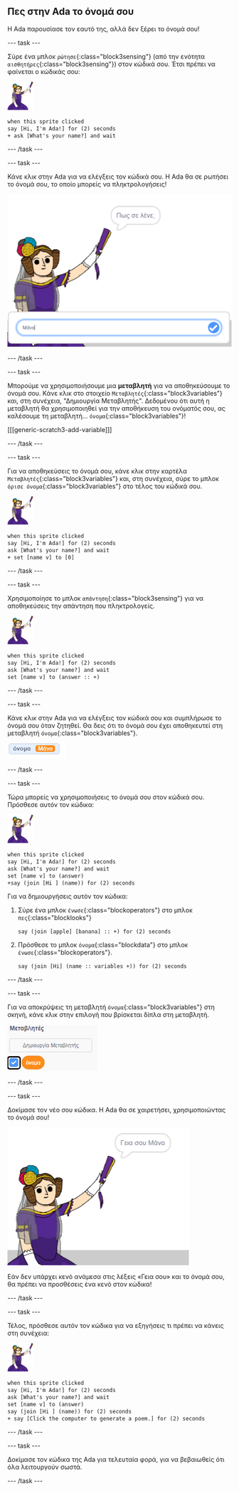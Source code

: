 ## Πες στην Ada το όνομά σου

Η Ada παρουσίασε τον εαυτό της, αλλά δεν ξέρει το όνομά σου!

\--- task \---

Σύρε ένα μπλοκ `ρώτησε`{:class="block3sensing"} (από την ενότητα `αισθητήρες`{:class="block3sensing"}) στον κώδικά σου. Έτσι πρέπει να φαίνεται ο κώδικάς σου:

![αντικείμενο Ada](images/ada-sprite.png)

```blocks3
when this sprite clicked
say [Hi, I'm Ada!] for (2) seconds
+ ask [What's your name?] and wait
```

\--- /task \---

\--- task \---

Κάνε κλικ στην Ada για να ελέγξεις τον κώδικά σου. Η Ada θα σε ρωτήσει το όνομά σου, το οποίο μπορείς να πληκτρολογήσεις!

![αντικείμενο Ada που ρωτά ποιο είναι το όνομά σου](images/poetry-input.png)

\--- /task \---

\--- task \---

Μπορούμε να χρησιμοποιήσουμε μια **μεταβλητή** για να αποθηκεύσουμε το όνομά σου. Κάνε κλικ στο στοιχείο `Μεταβλητές`{:class="block3variables"} και, στη συνέχεια, "Δημιουργία Μεταβλητής". Δεδομένου ότι αυτή η μεταβλητή θα χρησιμοποιηθεί για την αποθήκευση του ονόματός σου, ας καλέσουμε τη μεταβλητή... `όνομα`{:class="block3variables"}!

[[[generic-scratch3-add-variable]]]

\--- /task \---

\--- task \---

Για να αποθηκεύσεις το όνομά σου, κάνε κλικ στην καρτέλα `Μεταβλητές`{:class="block3variables"} και, στη συνέχεια, σύρε το μπλοκ `όρισε όνομα`{:class="block3variables"} στο τέλος του κώδικά σου.

![αντικείμενο Ada](images/ada-sprite.png)

```blocks3
when this sprite clicked
say [Hi, I'm Ada!] for (2) seconds
ask [What's your name?] and wait
+ set [name v] to [0]
```

\--- /task \---

\--- task \---

Χρησιμοποίησε το μπλοκ `απάντηση`{:class="block3sensing"} για να αποθηκεύσεις την απάντηση που πληκτρολογείς.

![αντικείμενο Ada](images/ada-sprite.png)

```blocks3
when this sprite clicked
say [Hi, I'm Ada!] for (2) seconds
ask [What's your name?] and wait
set [name v] to (answer :: +)
```

\--- /task \---

\--- task \---

Κάνε κλικ στην Ada για να ελέγξεις τον κώδικά σου και συμπλήρωσε το όνομά σου όταν ζητηθεί. Θα δεις ότι το όνομά σου έχει αποθηκευτεί στη μεταβλητή `όνομα`{:class="block3variables"}.

![στιγμιότυπο οθόνης](images/poetry-name-test.png)

\--- /task \---

\--- task \---

Τώρα μπορείς να χρησιμοποιήσεις το όνομά σου στον κώδικά σου. Πρόσθεσε αυτόν τον κώδικα:

![αντικείμενο Ada](images/ada-sprite.png)

```blocks3
when this sprite clicked
say [Hi, I'm Ada!] for (2) seconds
ask [What's your name?] and wait
set [name v] to (answer)
+say (join [Hi ] (name)) for (2) seconds 
```

Για να δημιουργήσεις αυτόν τον κώδικα:

1. Σύρε ένα μπλοκ `ένωσε`{:class="blockoperators"} στο μπλοκ `πες`{:class="blocklooks"}
    
    ```blocks3
    say (join [apple] [banana] :: +) for (2) seconds
    ```

2. Πρόσθεσε το μπλοκ `όνομα`{:class="blockdata"} στο μπλοκ `ένωσε`{:class="blockoperators"}.
    
    ```blocks3
    say (join [Hi] (name :: variables +)) for (2) seconds
    ```

\--- /task \---

\--- task \---

Για να αποκρύψεις τη μεταβλητή `όνομα`{:class="block3variables"} στη σκηνή, κάνε κλικ στην επιλογή που βρίσκεται δίπλα στη μεταβλητή.

![επιλογή μεταβλητής ονόματος](images/poetry-tick-annotated.png)

\--- /task \---

\--- task \---

Δοκίμασε τον νέο σου κώδικα. Η Ada θα σε χαιρετήσει, χρησιμοποιώντας το όνομά σου!

![στιγμιότυπο οθόνης](images/poetry-name-test2.png)

Εάν δεν υπάρχει κενό ανάμεσα στις λέξεις «Γεια σου» και το όνομά σου, θα πρέπει να προσθέσεις ένα κενό στον κώδικα!

\--- /task \---

\--- task \---

Τέλος, πρόσθεσε αυτόν τον κώδικα για να εξηγήσεις τι πρέπει να κάνεις στη συνέχεια:

![αντικείμενο Ada](images/ada-sprite.png)

```blocks3
when this sprite clicked
say [Hi, I'm Ada!] for (2) seconds
ask [What's your name?] and wait
set [name v] to (answer)
say (join [Hi ] (name)) for (2) seconds 
+ say [Click the computer to generate a poem.] for (2) seconds 
```

\--- /task \---

\--- task \---

Δοκίμασε τον κώδικα της Ada για τελευταία φορά, για να βεβαιωθείς ότι όλα λειτουργούν σωστά.

\--- /task \---
